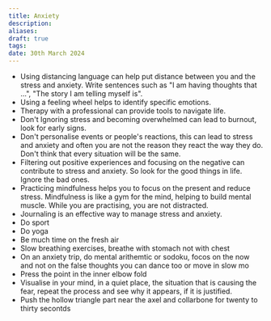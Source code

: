 ```yaml
---
title: Anxiety
description: 
aliases: 
draft: true
tags: 
date: 30th March 2024
---
```

- Using distancing language can help put distance between you and the stress and anxiety. Write sentences such as "I am having thoughts that ...", "The story I am telling myself is".
- Using a feeling wheel helps to identify specific emotions. 
- Therapy with a professional can provide tools to navigate life. 
- Don't Ignoring stress and becoming overwhelmed can lead to burnout, look for early signs.
- Don't personalise events or people's reactions, this can lead to stress and anxiety and often you are not the reason they react the way they do. Don't think that every situation will be the same. 
- Filtering out positive experiences and focusing on the negative can contribute to stress and anxiety. So look for the good things in life. Ignore the bad ones.
- Practicing mindfulness helps you to focus on the present and reduce stress. Mindfulness is like a gym for the mind, helping to build mental muscle. While you are practising, you are not distracted.
- Journaling is an effective way to manage stress and anxiety.
- Do sport
- Do yoga
- Be much time on the fresh air
- Slow breathing exercises, breathe with stomach not with chest
- On an anxiety trip, do mental arithemtic or sodoku, focos on the now and not on the false thoughts you can dance too or move in slow mo
- Press the point in the inner elbow fold
- Visualise in your mind, in a quiet place, the situation that is causing the fear, repeat the process and see why it appears, if it is justified.
- Push the hollow triangle part near the axel and collarbone for twenty to thirty secontds